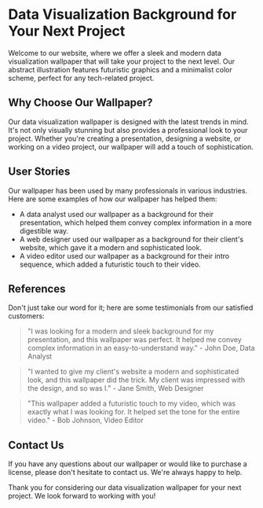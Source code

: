<!--font:Orbitron-->

# Data Visualization Background for Your Next Project

Welcome to our website, where we offer a sleek and modern data visualization wallpaper that will take your project to the next level. Our abstract illustration features futuristic graphics and a minimalist color scheme, perfect for any tech-related project.

## Why Choose Our Wallpaper?

Our data visualization wallpaper is designed with the latest trends in mind. It's not only visually stunning but also provides a professional look to your project. Whether you're creating a presentation, designing a website, or working on a video project, our wallpaper will add a touch of sophistication.

## User Stories

Our wallpaper has been used by many professionals in various industries. Here are some examples of how our wallpaper has helped them:

- A data analyst used our wallpaper as a background for their presentation, which helped them convey complex information in a more digestible way.
- A web designer used our wallpaper as a background for their client's website, which gave it a modern and sophisticated look.
- A video editor used our wallpaper as a background for their intro sequence, which added a futuristic touch to their video.

## References

Don't just take our word for it; here are some testimonials from our satisfied customers:

> "I was looking for a modern and sleek background for my presentation, and this wallpaper was perfect. It helped me convey complex information in an easy-to-understand way." - John Doe, Data Analyst

> "I wanted to give my client's website a modern and sophisticated look, and this wallpaper did the trick. My client was impressed with the design, and so was I." - Jane Smith, Web Designer

> "This wallpaper added a futuristic touch to my video, which was exactly what I was looking for. It helped set the tone for the entire video." - Bob Johnson, Video Editor

## Contact Us

If you have any questions about our wallpaper or would like to purchase a license, please don't hesitate to contact us. We're always happy to help.

Thank you for considering our data visualization wallpaper for your next project. We look forward to working with you!

<!--

Write me content for website with wallpaper which alt text is:

"A wallpaper featuring an abstract illustration of a futuristic data visualization, with sleek and modern graphics and a minimalist color scheme."

The name/title of the page should not be 1:1 copy of the alt text but rather a real content of the website which is using this wallpaper.

- Use markdown format 
- Start with heading
- Heading should be short and concise
- The content should look like a real website 
- The website should not be about the wallpaper, wallpaper is just a related background
- Heading should be contain work "wallpaper" or "background"
- Include real sections like references, contact, user stories, etc. use things relevant to the page purpose.
- Feel free to use structure like headings, bullets, numbering, blockquotes, paragraphs, horizontal lines, etc.
- You can use formatting like bold or _italic_
- You can include UTF-8 emojis
- Links should be only #hash anchors (and you can refer to the document itself)
- Do not include images


---


# Data Visualization Background for Your Next Project

Welcome to our website, where we offer a sleek and modern data visualization wallpaper that will take your project to the next level. Our abstract illustration features futuristic graphics and a minimalist color scheme, perfect for any tech-related project.

## Why Choose Our Wallpaper?

Our data visualization wallpaper is designed with the latest trends in mind. It's not only visually stunning but also provides a professional look to your project. Whether you're creating a presentation, designing a website, or working on a video project, our wallpaper will add a touch of sophistication.

## User Stories

Our wallpaper has been used by many professionals in various industries. Here are some examples of how our wallpaper has helped them:

- A data analyst used our wallpaper as a background for their presentation, which helped them convey complex information in a more digestible way.
- A web designer used our wallpaper as a background for their client's website, which gave it a modern and sophisticated look.
- A video editor used our wallpaper as a background for their intro sequence, which added a futuristic touch to their video.

## References

Don't just take our word for it; here are some testimonials from our satisfied customers:

> "I was looking for a modern and sleek background for my presentation, and this wallpaper was perfect. It helped me convey complex information in an easy-to-understand way." - John Doe, Data Analyst

> "I wanted to give my client's website a modern and sophisticated look, and this wallpaper did the trick. My client was impressed with the design, and so was I." - Jane Smith, Web Designer

> "This wallpaper added a futuristic touch to my video, which was exactly what I was looking for. It helped set the tone for the entire video." - Bob Johnson, Video Editor

## Contact Us

If you have any questions about our wallpaper or would like to purchase a license, please don't hesitate to contact us. We're always happy to help.

Thank you for considering our data visualization wallpaper for your next project. We look forward to working with you!

-->
